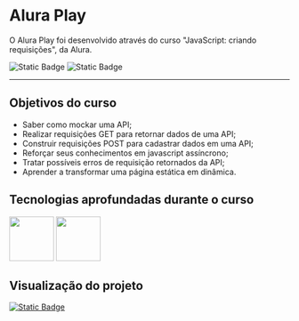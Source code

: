 # Alura Play

  O Alura Play foi desenvolvido através do curso "JavaScript: criando requisições", da Alura.

![Static Badge](https://img.shields.io/badge/Conclu%C3%ADdo-label?style=for-the-badge&label=Status) ![Static Badge](https://img.shields.io/badge/Alura-label?style=for-the-badge&label=Curso&color=%23000080)

<hr>

## Objetivos do curso

* Saber como mockar uma API;
* Realizar requisições GET para retornar dados de uma API;
* Construir requisições POST para cadastrar dados em uma API;
* Reforçar seus conhecimentos em javascript assíncrono;
* Tratar possíveis erros de requisição retornados da API;
* Aprender a transformar uma página estática em dinâmica.

## Tecnologias aprofundadas durante o curso

<img src="https://cdn.jsdelivr.net/gh/devicons/devicon@latest/icons/javascript/javascript-original.svg" width="80" height="80"/>                <img src="https://cdn.jsdelivr.net/gh/devicons/devicon@latest/icons/nodejs/nodejs-original-wordmark.svg" width="80" height="80"/>
          

## Visualização do projeto
<a href="https://alura-play-bay-one.vercel.app/" target="_blank">![Static Badge](https://img.shields.io/badge/Vercel-project?style=for-the-badge&color=A91079)</a>
